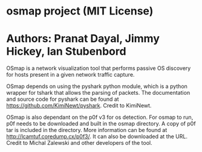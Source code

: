 # osmap project (MIT License)
# Authors: Pranat Dayal, Jimmy Hickey, Ian Stubenbord 

OSmap is a network visualization tool that performs passive OS discovery for hosts present in a given network traffic capture.  

OSmap depends on using the pyshark python module, which is a python wrapper for tshark that allows the parsing of packets. The documentation and source code for pyshark can be found at https://github.com/KimiNewt/pyshark. Credit to KimiNewt.

OSmap is also dependant on the p0f v3 for os detection. For osmap to run, p0f needs to be downloaded and built in the osmap directory. A copy of p0f tar is included in the directory. More information can be found at http://lcamtuf.coredump.cx/p0f3/. It can also be downloaded at the URL. Credit to Michal Zalewski and other developers of the tool. 
